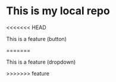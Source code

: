 # This is my local repo
<<<<<<< HEAD
<p> This is a feature (button) </p>
=======
<p> This is a feature (dropdown)</p>
>>>>>>> feature
